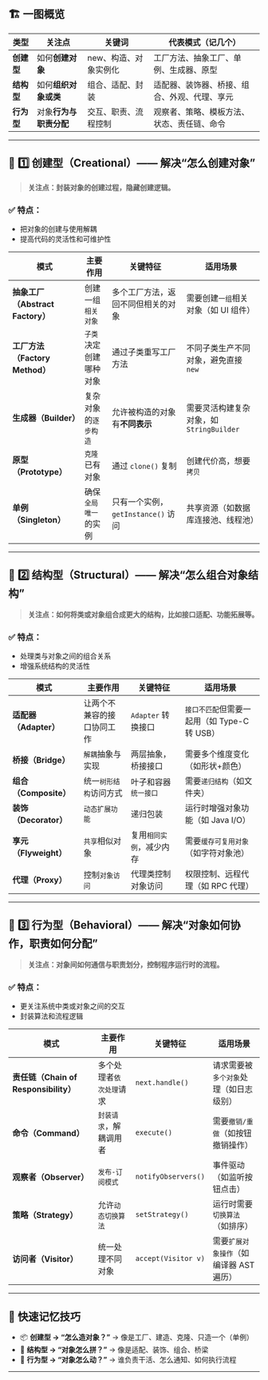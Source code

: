## 🏗️ 一图概览

| 类型      | 关注点           | 关键词          | 代表模式（记几个）              |
|---------|---------------|--------------|------------------------|
| **创建型** | 如何**创建对象**    | new、构造、对象实例化 | 工厂方法、抽象工厂、单例、生成器、原型    |
| **结构型** | 如何**组织对象或类**  | 组合、适配、封装     | 适配器、装饰器、桥接、组合、外观、代理、享元 |
| **行为型** | 对象**行为与职责分配** | 交互、职责、流程控制   | 观察者、策略、模板方法、状态、责任链、命令  |

---

## 🧱 1️⃣ 创建型（Creational）—— 解决“怎么创建对象”

> **关注点：封装对象的创建过程，隐藏创建逻辑。**

### ✅ 特点：
- 把对象的创建与使用解耦
- 提高代码的灵活性和可维护性

| 模式                         | 主要作用         | 关键特征                      | 适用场景                         |
|----------------------------|--------------|---------------------------|------------------------------|
| **抽象工厂（Abstract Factory）** | 创建一组`相关对象`   | 多个工厂方法，返回不同但相关的对象         | 需要创建`一组`相关对象（如 UI 组件）        |
| **工厂方法（Factory Method）**   | `子类`决定创建哪种对象 | 通过子类重写工厂方法                | 不同子类生产不同对象，避免直接 `new`        |
| **生成器（Builder）**           | 复杂对象的`逐步构造`  | 允许被构造的对象有**不同表示**             | 需要灵活构建复杂对象，如 `StringBuilder` |
| **原型（Prototype）**          | `克隆`已有对象     | 通过 `clone()` 复制           | 创建代价高，想要`拷贝`                 |
| **单例（Singleton）**          | 确保`全局唯一`的实例  | 只有一个实例，`getInstance()` 访问 | 共享资源（如数据库连接池、线程池）            |

---

## 🧱 2️⃣ 结构型（Structural）—— 解决“怎么组合对象结构”

> **关注点：如何将类或对象组合成更大的结构，比如接口适配、功能拓展等。**

### ✅ 特点：
- 处理类与对象之间的组合关系
- 增强系统结构的灵活性

| 模式                | 主要作用          | 关键特征           | 适用场景                          |
|-------------------|---------------|----------------|-------------------------------|
| **适配器（Adapter）**  | 让两个不兼容的接口协同工作 | `Adapter` 转换接口 | `接口不匹配`但需要一起用（如 Type-C 转 USB） |
| **桥接（Bridge）**    | `解耦`抽象与实现     | 两层抽象，桥接接口      | 需要多个维度变化（如形状+颜色）              |
| **组合（Composite）** | 统一`树形结构`访问方式  | 叶子和容器`统一接口`    | 需要`递归结构`（如文件夹）                |
| **装饰（Decorator）** | `动态扩展功能`      | 递归包装           | 运行时增强对象功能（如 Java I/O）         |
| **享元（Flyweight）** | `共享`相似对象      | 复用`相同实例`，减少内存  | 需要`缓存可复用对象`（如字符对象池）           |
| **代理（Proxy）**     | 控制`对象访问`      | 代理类控制对象访问      | 权限控制、远程代理（如 RPC 代理）           |

---

## 🧱 3️⃣ 行为型（Behavioral）—— 解决“对象如何协作，职责如何分配”

> **关注点：对象间如何通信与职责划分，控制程序运行时的流程。**

### ✅ 特点：
- 更关注系统中类或对象之间的交互
- 封装算法和流程逻辑

| 模式                               | 主要作用          | 关键特征                | 适用场景                    |
|----------------------------------|---------------|---------------------|-------------------------|
| **责任链（Chain of Responsibility）** | 多个处理者`依次处理`请求 | `next.handle()`     | 请求需要被`多个对象`处理（如日志级别）    |
| **命令（Command）**                  | `封装请求`，解耦调用者  | `execute()`         | 需要`撤销/重做`（如按钮撤销操作）      |
| **观察者（Observer）**                | `发布-订阅模式`     | `notifyObservers()` | 事件驱动（如监听按钮点击）           |
| **策略（Strategy）**                 | 允许`动态切换算法`    | `setStrategy()`     | 运行时需要`切换算法`（如排序）        |
| **访问者（Visitor）**                 | 统一处理不同对象      | `accept(Visitor v)` | 需要`扩展对象操作`（如编译器 AST 遍历） |

---

## 🎯 快速记忆技巧

- 📦 **创建型 → “怎么造对象？”** → 像是工厂、建造、克隆、只造一个（单例）
- 🧱 **结构型 → “对象怎么拼？”** → 像是适配、装饰、组合、桥梁
- 🔁 **行为型 → “对象怎么动？”** → 谁负责干活、怎么通知、如何执行流程

---
